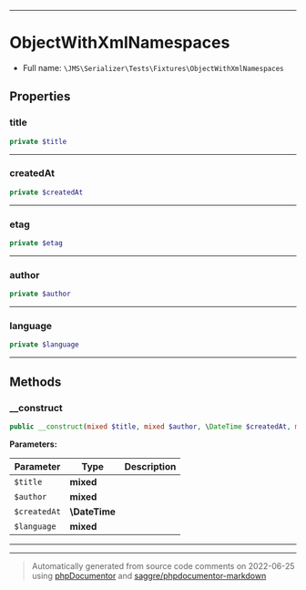 ***

# ObjectWithXmlNamespaces





* Full name: `\JMS\Serializer\Tests\Fixtures\ObjectWithXmlNamespaces`



## Properties


### title



```php
private $title
```






***

### createdAt



```php
private $createdAt
```






***

### etag



```php
private $etag
```






***

### author



```php
private $author
```






***

### language



```php
private $language
```






***

## Methods


### __construct



```php
public __construct(mixed $title, mixed $author, \DateTime $createdAt, mixed $language): mixed
```








**Parameters:**

| Parameter | Type | Description |
|-----------|------|-------------|
| `$title` | **mixed** |  |
| `$author` | **mixed** |  |
| `$createdAt` | **\DateTime** |  |
| `$language` | **mixed** |  |




***


***
> Automatically generated from source code comments on 2022-06-25 using [phpDocumentor](http://www.phpdoc.org/) and [saggre/phpdocumentor-markdown](https://github.com/Saggre/phpDocumentor-markdown)
